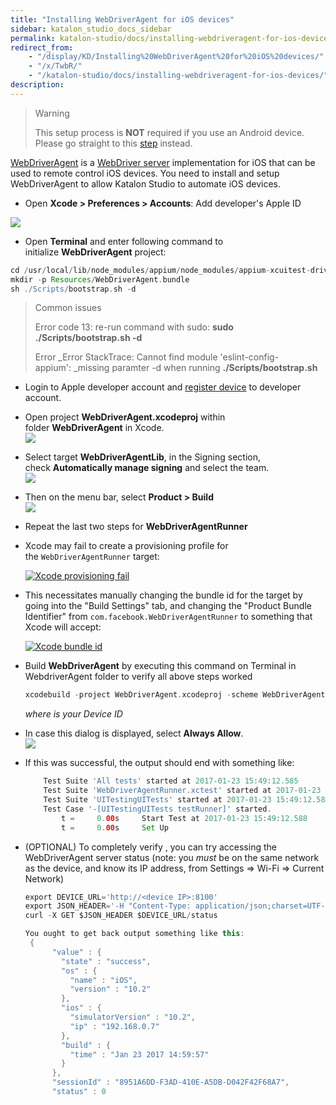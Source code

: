 ```yaml
---
title: "Installing WebDriverAgent for iOS devices" 
sidebar: katalon_studio_docs_sidebar
permalink: katalon-studio/docs/installing-webdriveragent-for-ios-devices.html 
redirect_from:
    - "/display/KD/Installing%20WebDriverAgent%20for%20iOS%20devices/"
    - "/x/TwbR/"
    - "/katalon-studio/docs/installing-webdriveragent-for-ios-devices/"
description: 
---
```

> Warning
> 
> This setup process is **NOT** required if you use an Android device. Please go straight to this [step](/pages/viewpage.action?pageId=13698548#MobileonmacOS(new)-Android) instead.

[WebDriverAgent](https://github.com/facebook/WebDriverAgent) is a [WebDriver server](https://w3c.github.io/webdriver/webdriver-spec.html) implementation for iOS that can be used to remote control iOS devices. You need to install and setup WebDriverAgent to allow Katalon Studio to automate iOS devices.

*   Open **Xcode > Preferences > Accounts**: Add developer's Apple ID 

![](../../images/katalon-studio/docs/installing-webdriveragent-for-ios-devices/image2016-12-21-153A513A4.png)

  

*   Open **Terminal** and enter following command to initialize **WebDriverAgent** project:

```groovy
cd /usr/local/lib/node_modules/appium/node_modules/appium-xcuitest-driver/WebDriverAgent
mkdir -p Resources/WebDriverAgent.bundle
sh ./Scripts/bootstrap.sh -d
```

> Common issues
> 
> Error code 13: re-run command with sudo: **sudo ./Scripts/bootstrap.sh -d**
> 
> Error _Error StackTrace: Cannot find module 'eslint-config-appium': _missing paramter -d when running **./Scripts/bootstrap.sh**

*   Login to Apple developer account and [register device](https://www.wikihow.com/Add-a-New-Device-to-Your-Apple-Developer-Portal) to developer account.  
      
    
*   Open project **WebDriverAgent.xcodeproj** within folder **WebDriverAgent** in Xcode.  
    ![](../../images/katalon-studio/docs/installing-webdriveragent-for-ios-devices/image2016-12-21-153A513A29.png)  
      
    
*   Select target **WebDriverAgentLib**, in the Signing section, check **Automatically manage signing** and select the team.  
    ![](../../images/katalon-studio/docs/installing-webdriveragent-for-ios-devices/image2016-12-21-153A513A56.png)  
      
    
*   Then on the menu bar, select **Product > Build**  
    **![](../../images/katalon-studio/docs/installing-webdriveragent-for-ios-devices/image2016-12-21-153A523A23.png)**  
    
*   Repeat the last two steps for **WebDriverAgentRunner**  
    
*   Xcode may fail to create a provisioning profile for the `WebDriverAgentRunner` target:
    
    [![Xcode provisioning fail](../../images/katalon-studio/docs/installing-webdriveragent-for-ios-devices/xcode-facebook-fail.png)](https://github.com/appium/appium/blob/master/docs/en/drivers/ios-xcuitest-img/xcode-facebook-fail.png)
    
*   This necessitates manually changing the bundle id for the target by going into the "Build Settings" tab, and changing the "Product Bundle Identifier" from `com.facebook.WebDriverAgentRunner` to something that Xcode will accept:
    
    [![Xcode bundle id](../../images/katalon-studio/docs/installing-webdriveragent-for-ios-devices/xcode-bundle-id.png)](https://github.com/appium/appium/blob/master/docs/en/drivers/ios-xcuitest-img/xcode-bundle-id.png)
    

*   Build **WebDriverAgent** by executing this command on Terminal in WebdriverAgent folder to verify all above steps worked
    
    ```groovy
    xcodebuild -project WebDriverAgent.xcodeproj -scheme WebDriverAgentRunner -destination 'id=<udid>' test
    ```
    
    _where <udid> is your Device ID_
    
*   In case this dialog is displayed, select **Always Allow**.  
    ![](../../images/katalon-studio/docs/installing-webdriveragent-for-ios-devices/image2016-12-21-153A543A6.png)  
      
    

*   If this was successful, the output should end with something like:
    
    ```groovy
        Test Suite 'All tests' started at 2017-01-23 15:49:12.585
        Test Suite 'WebDriverAgentRunner.xctest' started at 2017-01-23 15:49:12.586
        Test Suite 'UITestingUITests' started at 2017-01-23 15:49:12.587
        Test Case '-[UITestingUITests testRunner]' started.
            t =     0.00s     Start Test at 2017-01-23 15:49:12.588
            t =     0.00s     Set Up
    ```
    

*   (OPTIONAL) To completely verify , you can try accessing the WebDriverAgent server status (note: you _must_ be on the same network as the device, and know its IP address, from Settings => Wi-Fi => Current Network)  
    
    ```groovy
    export DEVICE_URL='http://<device IP>:8100'
    export JSON_HEADER='-H "Content-Type: application/json;charset=UTF-8, accept:application/json"'
    curl -X GET $JSON_HEADER $DEVICE_URL/status
    ```
    
    ```groovy
    You ought to get back output something like this:  
     {
          "value" : {
            "state" : "success",
            "os" : {
              "name" : "iOS",
              "version" : "10.2"
            },
            "ios" : {
              "simulatorVersion" : "10.2",
              "ip" : "192.168.0.7"
            },
            "build" : {
              "time" : "Jan 23 2017 14:59:57"
            }
          },
          "sessionId" : "8951A6DD-F3AD-410E-A5DB-D042F42F68A7",
          "status" : 0
    ```
